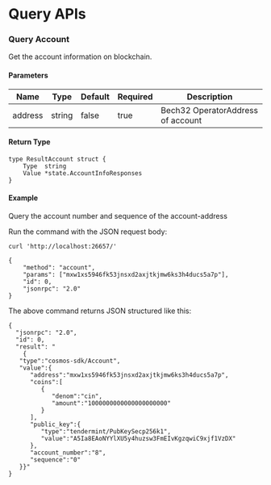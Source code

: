 # Query APIs
<!---
//uatnet.usdp.io/account?address=_
----[https://cosmos.network/rpc/#/ICS1/get_auth_accounts__address_] 
-->

### Query Account
Get the account information on blockchain.

#### Parameters
| Name | Type | Default | Required | Description                 |
| ---- | ---- | ------- | -------- | --------------------------- |
| address | string | false | true    | Bech32 OperatorAddress of account |

#### Return Type
```
type ResultAccount struct {
    Type  string
    Value *state.AccountInfoResponses
}
```

#### Example
Query the account number and sequence of the account-address

Run the command with the JSON request body:
```
curl 'http://localhost:26657/'
```

```
{
    "method": "account",
    "params": ["mxw1xs5946fk53jnsxd2axjtkjmw6ks3h4ducs5a7p"],
    "id": 0,
    "jsonrpc": "2.0"
}
```

The above command returns JSON structured like this:
```
{
  "jsonrpc": "2.0",
  "id": 0,
  "result": "
    { 
   "type":"cosmos-sdk/Account",
   "value":{ 
      "address":"mxw1xs5946fk53jnsxd2axjtkjmw6ks3h4ducs5a7p",
      "coins":[ 
         { 
            "denom":"cin",
            "amount":"1000000000000000000000"
         }
      ],
      "public_key":{ 
         "type":"tendermint/PubKeySecp256k1",
         "value":"A5Ia8EAoNYYlXU5y4huzsw3FmEIvKgzqwiC9xjf1VzDX"
      },
      "account_number":"8",
      "sequence":"0"
   }}"
}
```

